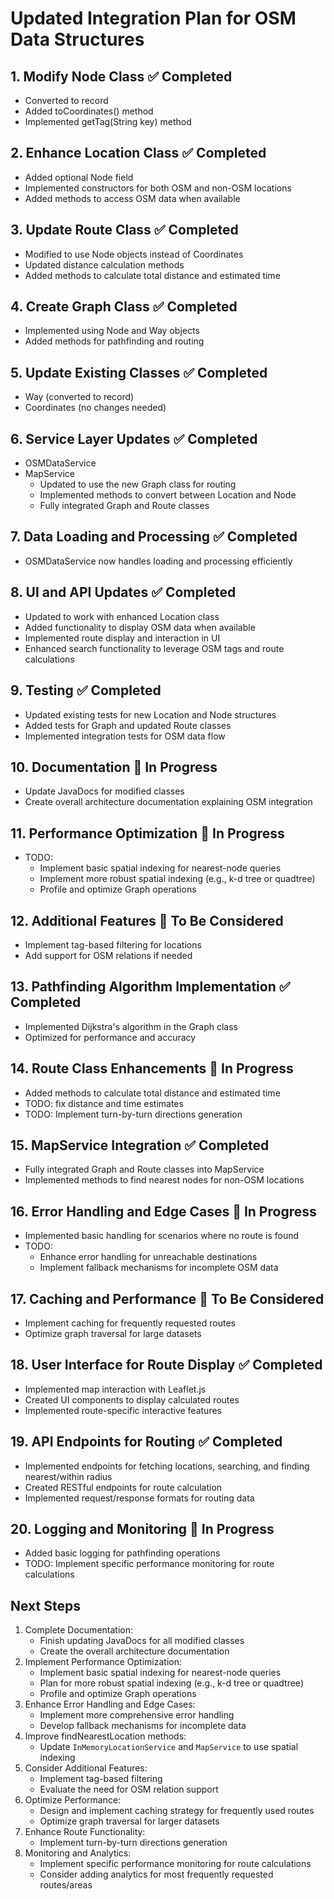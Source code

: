 # Updated Integration Plan for OSM Data Structures

## 1. Modify Node Class ✅ Completed
- Converted to record
- Added toCoordinates() method
- Implemented getTag(String key) method

## 2. Enhance Location Class ✅ Completed
- Added optional Node field
- Implemented constructors for both OSM and non-OSM locations
- Added methods to access OSM data when available

## 3. Update Route Class ✅ Completed
- Modified to use Node objects instead of Coordinates
- Updated distance calculation methods
- Added methods to calculate total distance and estimated time

## 4. Create Graph Class ✅ Completed
- Implemented using Node and Way objects
- Added methods for pathfinding and routing

## 5. Update Existing Classes ✅ Completed
- Way (converted to record)
- Coordinates (no changes needed)

## 6. Service Layer Updates ✅ Completed
- OSMDataService
- MapService
  - Updated to use the new Graph class for routing
  - Implemented methods to convert between Location and Node
  - Fully integrated Graph and Route classes

## 7. Data Loading and Processing ✅ Completed
- OSMDataService now handles loading and processing efficiently

## 8. UI and API Updates ✅ Completed
- Updated to work with enhanced Location class
- Added functionality to display OSM data when available 
- Implemented route display and interaction in UI
- Enhanced search functionality to leverage OSM tags and route calculations

## 9. Testing ✅ Completed
- Updated existing tests for new Location and Node structures
- Added tests for Graph and updated Route classes
- Implemented integration tests for OSM data flow

## 10. Documentation 🔄 In Progress
- Update JavaDocs for modified classes
- Create overall architecture documentation explaining OSM integration

## 11. Performance Optimization 🔄 In Progress
- TODO:
  - Implement basic spatial indexing for nearest-node queries
  - Implement more robust spatial indexing (e.g., k-d tree or quadtree)
  - Profile and optimize Graph operations

## 12. Additional Features 🔲 To Be Considered
- Implement tag-based filtering for locations
- Add support for OSM relations if needed

## 13. Pathfinding Algorithm Implementation ✅ Completed
- Implemented Dijkstra's algorithm in the Graph class
- Optimized for performance and accuracy

## 14. Route Class Enhancements 🔄 In Progress
- Added methods to calculate total distance and estimated time
- TODO: fix distance and time estimates
- TODO: Implement turn-by-turn directions generation

## 15. MapService Integration ✅ Completed
- Fully integrated Graph and Route classes into MapService
- Implemented methods to find nearest nodes for non-OSM locations

## 16. Error Handling and Edge Cases 🔄 In Progress
- Implemented basic handling for scenarios where no route is found
- TODO:
  - Enhance error handling for unreachable destinations
  - Implement fallback mechanisms for incomplete OSM data

## 17. Caching and Performance 🔲 To Be Considered
- Implement caching for frequently requested routes
- Optimize graph traversal for large datasets

## 18. User Interface for Route Display ✅ Completed
- Implemented map interaction with Leaflet.js
- Created UI components to display calculated routes
- Implemented route-specific interactive features

## 19. API Endpoints for Routing ✅ Completed
- Implemented endpoints for fetching locations, searching, and finding nearest/within radius
- Created RESTful endpoints for route calculation
- Implemented request/response formats for routing data

## 20. Logging and Monitoring 🔄 In Progress
- Added basic logging for pathfinding operations
- TODO: Implement specific performance monitoring for route calculations

## Next Steps
1. Complete Documentation:
   - Finish updating JavaDocs for all modified classes
   - Create the overall architecture documentation
2. Implement Performance Optimization:
   - Implement basic spatial indexing for nearest-node queries
   - Plan for more robust spatial indexing (e.g., k-d tree or quadtree)
   - Profile and optimize Graph operations
3. Enhance Error Handling and Edge Cases:
   - Implement more comprehensive error handling
   - Develop fallback mechanisms for incomplete data
4. Improve findNearestLocation methods:
   - Update `InMemoryLocationService` and `MapService` to use spatial indexing
5. Consider Additional Features:
   - Implement tag-based filtering
   - Evaluate the need for OSM relation support
6. Optimize Performance:
   - Design and implement caching strategy for frequently used routes
   - Optimize graph traversal for larger datasets
7. Enhance Route Functionality:
   - Implement turn-by-turn directions generation
8. Monitoring and Analytics:
   - Implement specific performance monitoring for route calculations
   - Consider adding analytics for most frequently requested routes/areas